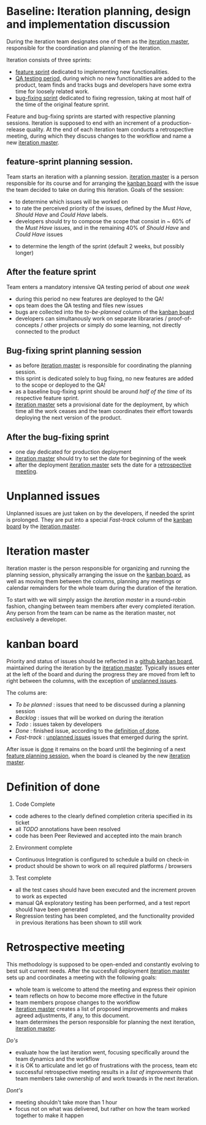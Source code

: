 # Baseline: Iteration planning, design and implementation discussion

During the iteration team designates one of them as the [iteration master](#master), responsible for the coordination and planning of the iteration.

Iteration consists of three sprints:
- [feature sprint](#featuresprint) dedicated to implementing new functionalities.
- [QA testing period](#qaperiod), during which no new functionalities are added to the product, team finds and tracks bugs and developers have some extra time for loosely related work.
- [bug-fixing sprint](#bugsprint) dedicated to fixing regression, taking at most half of the time of the original feature sprint.

Feature and bug-fixing sprints are started with respective planning sessions.
Iteration is supposed to end with an increment of a production-release quality.
At the end of each iteration team conducts a retrospective meeting, during which they discuss changes to the workflow and name a new [iteration master](#master).

## <a name="featuresprint"> feature-sprint planning session.
Team starts an iteration with a planning session.
[iteration master](#master) is a person responsible for its course and for arranging the [kanban board](#kanban) with the issue the team decided to take on during this iteration.
Goals of the session:
  - to determine which issues will be worked on
  - to rate the perceived priority of the issues, defined by the *Must Have*, *Should Have* and *Could Have* labels.
  - developers should try to compose the scope that consist in ~ 60% of the *Must Have* issues, and in the remaining 40% of *Should Have* and *Could Have* issues
  <!-- , which can be traded for [unplanned issues](#unplanned) in case of emergencies. -->
  - to determine the length of the sprint (default 2 weeks, but possibly longer)

## <a name="qaperiod"> After the feature sprint
Team enters a mandatory intensive QA testing period of about *one week*
  - during this period no new features are deployed to the QA!
  - ops team does the QA testing and files new issues
  - bugs are collected into the *to-be-planned* column of the [kanban board](#kanban)
  - developers can simultanously work on separate librararies / proof-of-concepts / other projects or simply do some learning, not directly connected to the product

## <a name="bugsprint"> Bug-fixing sprint planning session
  - as before [iteration master](#master) is responsible for coordinating the planning session.
  - this sprint is dedicated solely to bug fixing, no new features are added to the scope or deployed to the QA!
  - as a baseline bug-fixing sprint should be around *half of the time* of its respective feature sprint.
  - [iteration master](#master) sets a provisional date for the deployment, by which time all the work ceases and the team coordinates their effort towards deploying the next version of the product.

## After the bug-fixing sprint
 - one day dedicated for production deployment
 - [iteration master](#master) should try to set the date for beginning of the week
 - after the deployment [iteration master](#master) sets the date for a [retrospective meeting](#retro).

# <a name="unplanned"> Unplanned issues </a>

Unplanned issues are just taken on by the developers, if needed the sprint is prolonged.
They are put into a special *Fast-track* column of the [kanban board](#kanban) by the [iteration master](#master).

<!-- *Could Have*, and then if necessary *Should Have* issues may be traded out of scope in an emergency. -->
<!-- This is done following a quick slack discussion between the developers: -->

<!-- - who takes the issue? -->
<!-- - how much is it worth? -->
<!-- - which issue is it traded for? -->

<!-- Unplanned issues get a special *fast track* label assigned by the [iteration master](#master), who is also responsible for tracking their progress. -->
<!-- They don't need to strictly follow the left-to-right column order in the [kanban board](#kanban). -->

<!-- No unplanned issues can be claimed or added to planning after the fact! -->

<!-- --- -->
<!-- **NOTE** -->

<!-- No-one should force unplanned work onto the development team, not even members of the team themselves! -->
<!-- If someone requests that an unplanned, urgent, and critical piece of work must be attained to, but there is nothing that can be traded out of scope for the iteration, the current sprint is cancelled, and after finishing the request -->
<!-- a new planning session must be scheduled by the current [iteration master](#master). -->

<!-- --- -->

# <a name="master"> Iteration master </a>

Iteration master is the person responsible for organizing and running the planning session, physically arranging the issue on the [kanban board](#kanban), as well as moving them between the columns, planning any meetings or calendar remainders for the whole team during the duration of the iteration.

To start with we will simply assign the *iteration master* in a round-robin fashion, changing between team members after every completed iteration.
Any person from the team can be name as the iteration master, not exclusively a developer.

# <a name="kanban"> kanban board </a>

Priority and status of issues should be reflected in a [github kanban board](https://github.com/district0x/memefactory/projects/1), maintained during the iteration by the [iteration master](#master).
Typically issues enter at the left of the board and during the progress they are moved from left to right between the columns, with the exception of [unplanned issues](#unplanned).

The colums are:
- *To be planned* : issues that need to be discussed during a planning session
- *Backlog* : issues that will be worked on during the iteration
- *Todo* : issues taken by developers
- *Done* : finished issue, according to the [definition of done](#done).
- *Fast-track* : [unplanned issues](#unplanned) issues that emerged during the sprint.

After issue is [done](#done) it remains on the board until the beginning of a next [feature planning session](#featuresprint), when the board is cleaned by the new [iteration master](#master).

# <a name="done"> Definition of done </a>

<!-- subject to change -->
1. Code Complete
- code adheres to the clearly defined completion criteria specified in its ticket
- all *TODO* annotations have been resolved
- code has been Peer Reviewed and accepted into the main branch

2. Environment complete
- Continuous Integration is configured to schedule a build on check-in
- product should be shown to work on all required platforms / browsers

3. Test complete
- all the test cases should have been executed and the increment proven to work as expected
- manual QA exploratory testing has been performed, and a test report should have been generated
- Regression testing has been completed, and the functionality provided in previous iterations has been shown to still work

# <a name="retro"> Retrospective meeting </a>

This methodology is supposed to be open-ended and constantly evolving to best suit current needs.
After the succesfull deployment [iteration master](#master) sets up and coordinates a meeting with the following goals:
 - whole team is welcome to attend the meeting and express their opinion
 - team reflects on how to become more effective in the future
 - team members propose changes to the workflow
 - [iteration master](#master) creates a list of proposed improvements and makes agreed adjustments, if any, to this document.
 - team determines the person responsible for planning the next iteration, [iteration master](#master).

*Do's*
 - evaluate how the last iteration went, focusing specifically around the team dynamics and the workflow
 - it is OK to articulate and let go of frustrations with the process, team etc
 - successful retrospective meeting results in a *list of improvements* that team members take ownership of and work towards in the next iteration.

*Dont's*
 - meeting shouldn't take more than 1 hour
 - focus not on what was delivered, but rather on how the team worked together to make it happen
